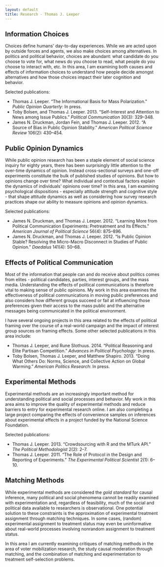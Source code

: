 ```yaml
---
layout: default
title: Research - Thomas J. Leeper
---
```



## Information Choices ##

Choices define humans' day-to-day experiences. While we are acted upon by outside forces and agents, we also make choices among alternatives. In politics and political behavior, choices are abundant: what candidate do you choose to vote for, what news do you choose to read, what people do you choose to interact with, etc. In this area, I am examining both causes and effects of information choices to understand how people decide amongst alternatives and how those choices impact their later cognition and behavior.

Selected publications:
	
* Thomas J. Leeper. &ldquo;The Informational Basis for Mass Polarization.&rdquo; *Public Opinion Quarterly*: In press.
* Toby Bolsen, and Thomas J. Leeper. 2013. &ldquo;Self-Interest and Attention to News among Issue Publics.&rdquo; *Political Communication* 30(3): 329&ndash;348.
* James N. Druckman, Jordan Fein, and Thomas J. Leeper. 2012. &ldquo;A Source of Bias in Public Opinion Stability.&rdquo; *American Political Science Review* 106(2): 430&ndash;454.
	

## Public Opinion Dynamics ##

While public opinion research has been a staple element of social science inquiry for eighty years, there has been surprisingly little attention to the over-time dynamics of opinion. Instead cross-sectional surveys and one-off experiments constitute the bulk of published studies of opinions. But how to opinions change over time? What individual and contextual factors explain the dynamics of individuals' opinions over time? In this area, I am examining psychological dispositions - especially attitude strength and cognitive style - that shape attitude dynamics as well as considering how survey research practices shape our ability to measure opinions and opinion dynamics.

Selected publications:
	
* James N. Druckman, and Thomas J. Leeper. 2012. &ldquo;Learning More from Political Communication Experiments: Pretreatment and Its Effects.&rdquo; *American Journal of Political Science* 56(4): 875&ndash;896.
* James N. Druckman, and Thomas J. Leeper. 2012. &ldquo;Is Public Opinion Stable? Resolving the Micro-Macro Disconnect in Studies of Public Opinion.&rdquo; *Daedalus* 141(4): 50&ndash;68.
	

## Effects of Political Communication ##

Most of the information that people can and do receive about politics comes from elites - political candidates, parties, interest groups, and the mass media. Understanding the effects of political communications is therefore vital to making sense of public opinions. My work in this area examines the effectiveness of political communications in moving public preferences and also considers how different groups succeed or fail at influencing those preferences given their access to the mass public and the alternative messages being communicated in the political environment.

I have several ongoing projects in this area related to the effects of political framing over the course of a real-world campaign and the impact of interest group sources on framing effects. Some other selected publications in this area include:

* Thomas J. Leeper, and Rune Slothuus. 2014. &ldquo;Political Reasoning and Elite Partisan Competition.&rdquo; *Advances in Political Psychology*: In press.
* Toby Bolsen, Thomas J. Leeper, and Matthew Shapiro. 2013. &ldquo;Doing What Others Do: Norms, Science, and Collective Action on Global Warming.&rdquo; *American Politics Research*: In press.
	

## Experimental Methods ##

Experimental methods are an increasingly important method for understanding political and social processes and behavior. My work in this area aims to improve the quality of experimental methods and reduce barriers to entry for experimental research online. I am also completing a large project comparing the effects of convenience samples on inferences about experimental effects in a project funded by the National Science Foundation.

Selected publications:
	
* Thomas J. Leeper. 2013. &ldquo;Crowdsourcing with R and the MTurk API.&rdquo; *The Political Methodologist* 2(2): 2&ndash;7.
* Thomas J. Leeper. 2011. &ldquo;The Role of Protocol in the Design and Reporting of Experiments.&rdquo; *The Experimental Political Scientist* 2(1): 6&ndash;10.
	

## Matching Methods ##

While experimental methods are considered the *gold standard* for causal inference, many political and social phenomena cannot be readily examined with experimentation and, regardless of feasibility, much of the social and political data available to researchers is observational. One potential solution to these constraints is the approximation of experimental treatment assignment through matching techniques. In some cases, (random) experimental assignment to treatment status may even be uninformative about real-world processes involving nonrandom assignment to treatment status.

In this area I am currently examining critiques of matching methods in the area of voter mobilization research, the study causal moderation through matching, and the combination of matching and experimentation to treatment self-selection problems.


